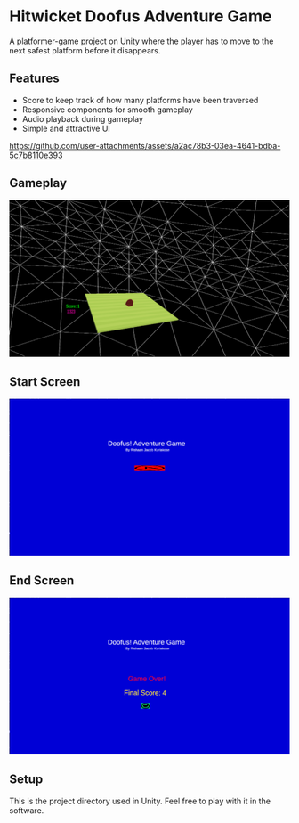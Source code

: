 # Hitwicket Doofus Adventure Game

A platformer-game project on Unity where the player has to move to the next safest platform before it disappears.

## Features
- Score to keep track of how many platforms have been traversed
- Responsive components for smooth gameplay
- Audio playback during gameplay
- Simple and attractive UI

https://github.com/user-attachments/assets/a2ac78b3-03ea-4641-bdba-5c7b8110e393

## Gameplay
<p align="center">
  <img src="https://github.com/rishn/HW_2024_Test/blob/master/gameplay/game.png?raw=true" alt="Gameplay" />
</p>

## Start Screen
<p align="center">
  <img src="https://github.com/rishn/HW_2024_Test/blob/master/gameplay/start_screen.png?raw=true" alt="Start" />
</p>

## End Screen
<p align="center">
  <img src="https://github.com/rishn/HW_2024_Test/blob/master/gameplay/end_screen.png?raw=true" alt="End" />
</p>

## Setup
This is the project directory used in Unity. Feel free to play with it in the software.
